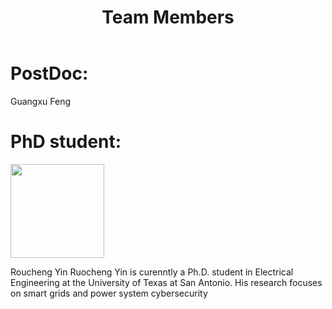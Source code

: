 ﻿---
layout: archive
title: "Team Members"
permalink: /TeamMembers/
author_profile: true
---

# PostDoc:

Guangxu Feng

# PhD student:

<img src="https://qzhang41.github.io/images/ruocheng.jpeg" width="150" height="150"> 

Roucheng Yin
Ruocheng Yin is curenntly a Ph.D. student in Electrical Engineering at the University of Texas at San Antonio. His research focuses on smart grids and power system cybersecurity
